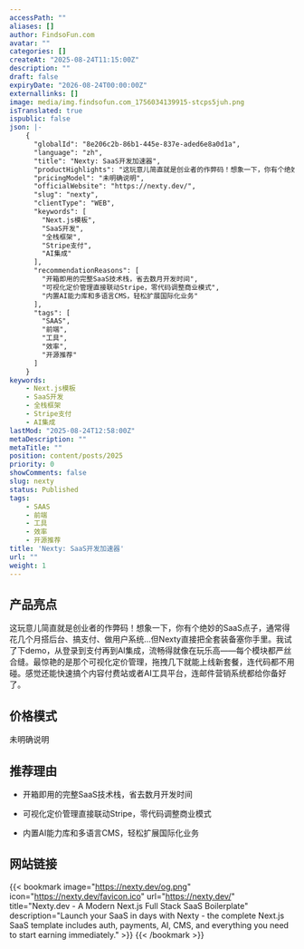 ```yaml
---
accessPath: ""
aliases: []
author: FindsoFun.com
avatar: ""
categories: []
createAt: "2025-08-24T11:15:00Z"
description: ""
draft: false
expiryDate: "2026-08-24T00:00:00Z"
externallinks: []
image: media/img.findsofun.com_1756034139915-stcps5juh.png
isTranslated: true
ispublic: false
json: |-
    {
      "globalId": "8e206c2b-86b1-445e-837e-aded6e8a0d1a",
      "language": "zh",
      "title": "Nexty: SaaS开发加速器",
      "productHighlights": "这玩意儿简直就是创业者的作弊码！想象一下，你有个绝妙的SaaS点子，通常得花几个月搭后台、搞支付、做用户系统...但Nexty直接把全套装备塞你手里。我试了下demo，从登录到支付再到AI集成，流畅得就像在玩乐高——每个模块都严丝合缝。最惊艳的是那个可视化定价管理，拖拽几下就能上线新套餐，连代码都不用碰。感觉还能快速搞个内容付费站或者AI工具平台，连邮件营销系统都给你备好了。",
      "pricingModel": "未明确说明",
      "officialWebsite": "https://nexty.dev/",
      "slug": "nexty",
      "clientType": "WEB",
      "keywords": [
        "Next.js模板",
        "SaaS开发",
        "全栈框架",
        "Stripe支付",
        "AI集成"
      ],
      "recommendationReasons": [
        "开箱即用的完整SaaS技术栈，省去数月开发时间",
        "可视化定价管理直接联动Stripe，零代码调整商业模式",
        "内置AI能力库和多语言CMS，轻松扩展国际化业务"
      ],
      "tags": [
        "SAAS",
        "前端",
        "工具",
        "效率",
        "开源推荐"
      ]
    }
keywords:
    - Next.js模板
    - SaaS开发
    - 全栈框架
    - Stripe支付
    - AI集成
lastMod: "2025-08-24T12:58:00Z"
metaDescription: ""
metaTitle: ""
position: content/posts/2025
priority: 0
showComments: false
slug: nexty
status: Published
tags:
    - SAAS
    - 前端
    - 工具
    - 效率
    - 开源推荐
title: 'Nexty: SaaS开发加速器'
url: ""
weight: 1
---
```

## 产品亮点
这玩意儿简直就是创业者的作弊码！想象一下，你有个绝妙的SaaS点子，通常得花几个月搭后台、搞支付、做用户系统...但Nexty直接把全套装备塞你手里。我试了下demo，从登录到支付再到AI集成，流畅得就像在玩乐高——每个模块都严丝合缝。最惊艳的是那个可视化定价管理，拖拽几下就能上线新套餐，连代码都不用碰。感觉还能快速搞个内容付费站或者AI工具平台，连邮件营销系统都给你备好了。

## 价格模式
<!--more-->未明确说明

## 推荐理由
- 开箱即用的完整SaaS技术栈，省去数月开发时间

- 可视化定价管理直接联动Stripe，零代码调整商业模式

- 内置AI能力库和多语言CMS，轻松扩展国际化业务

## 网站链接
{{< bookmark image="https://nexty.dev/og.png" icon="https://nexty.dev/favicon.ico" url="https://nexty.dev/" title="Nexty.dev - A Modern Next.js Full Stack SaaS Boilerplate" description="Launch your SaaS in days with Nexty - the complete Next.js SaaS template includes auth, payments, AI, CMS, and everything you need to start earning immediately." >}}
{{< /bookmark >}}

